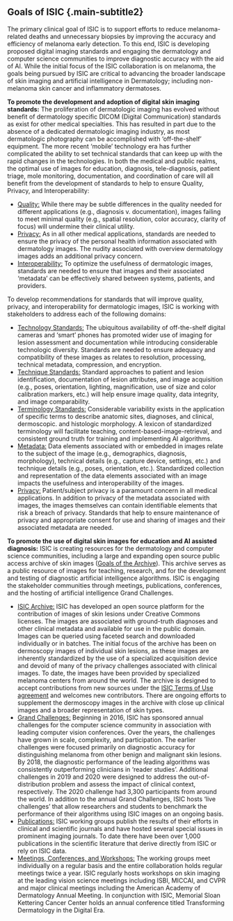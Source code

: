 ## Goals of ISIC {.main-subtitle2}

The primary clinical goal of ISIC is to support efforts to reduce melanoma-related deaths and unnecessary biopsies by improving the accuracy and efficiency of melanoma early detection. To this end, ISIC is developing proposed digital imaging standards and engaging the dermatology and computer science communities to improve diagnostic accuracy with the aid of AI. While the initial focus of the ISIC collaboration is on melanoma, the goals being pursued by ISIC are critical to advancing the broader landscape of skin imaging and artificial intelligence in Dermatology; including non-melanoma skin cancer and inflammatory dermatoses.

**To promote the development and adoption of digital skin imaging standards:** The proliferation of dermatologic imaging has evolved without benefit of dermatology specific DICOM (Digital Communication) standards as exist for other medical specialties. This has resulted in part due to the absence of a dedicated dermatologic imaging industry, as most dermatologic photography can be accomplished with ‘off-the-shelf’ equipment. The more recent ‘mobile’ technology era has further complicated the ability to set technical standards that can keep up with the rapid changes in the technologies.
In both the medical and public realms, the optimal use of images for education, diagnosis, tele-diagnosis, patient triage, mole monitoring, documentation, and coordination of care will all benefit from the development of standards to help to ensure Quality, Privacy, and Interoperability:  
- <u>Quality:</u> While there may be subtle differences in the quality needed for different applications (e.g., diagnosis v. documentation), images failing to meet minimal quality (e.g., spatial resolution, color accuracy, clarity of focus) will undermine their clinical utility.
- <u>Privacy:</u> As in all other medical applications, standards are needed to ensure the privacy of the personal health information associated with dermatology images. The nudity associated with overview dermatology images adds an additional privacy concern.
- <u>Interoperability:</u> To optimize the usefulness of dermatologic images, standards are needed to ensure that images and their associated ‘metadata’ can be effectively shared between systems, patients, and providers.


To develop recommendations for standards that will improve quality, privacy, and interoperability for dermatologic images, ISIC is working with stakeholders to address each of the following domains:  
- <u>Technology Standards:</u> The ubiquitous availability of off-the-shelf digital cameras and ‘smart’ phones has promoted wider use of imaging for lesion assessment and documentation while introducing considerable technologic diversity. Standards are needed to ensure adequacy and compatibility of these images as relates to resolution, processing, technical metadata, compression, and encryption.
- <u>Technique Standards:</u> Standard approaches to patient and lesion identification, documentation of lesion attributes, and image acquisition (e.g., poses, orientation, lighting, magnification, use of size and color calibration markers, etc.) will help ensure image quality, data integrity, and image comparability.
- <u>Terminology Standards:</u> Considerable variability exists in the application of specific terms to describe anatomic sites, diagnoses, and clinical, dermoscopic. and histologic morphology. A lexicon of standardized terminology will facilitate teaching, content-based-image-retrieval, and consistent ground truth for training and implementing AI algorithms.
- <u>Metadata:</u> Data elements associated with or embedded in images relate to the subject of the image (e.g., demographics, diagnosis, morphology), technical details (e.g., capture device, settings, etc.) and technique details (e.g., poses, orientation, etc.). Standardized collection and representation of the data elements associated with an image impacts the usefulness and interoperability of the images.
- <u>Privacy:</u> Patient/subject privacy is a paramount concern in all medical applications. In addition to privacy of the metadata associated with images, the images themselves can contain identifiable elements that risk a breach of privacy. Standards that help to ensure maintenance of privacy and appropriate consent for use and sharing of images and their associated metadata are needed.

**To promote the use of digital skin images for education and AI assisted diagnosis:** ISIC is creating resources for the dermatology and computer science communities, including a large and expanding open source public access archive of skin images \([Goals of the Archive](#!/topWithHeader/tightContentTop/about/isicArchiveGoals)\). This archive serves as a public resource of images for teaching, research, and for the development and testing of diagnostic artificial intelligence algorithms. ISIC is engaging the stakeholder communities through meetings, publications, conferences, and the hosting of artificial intelligence Grand Challenges.  

- <u>[ISIC Archive](#!/topWithHeader/tightContentTop/about/isicArchiveGoals):</u>  ISIC has developed an open source platform for the contribution of images of skin lesions under Creative Commons licenses. The images are associated with ground-truth diagnoses and other clinical metadata and available for use in the public domain. Images can be queried using faceted search and downloaded individually or in batches. The initial focus of the archive has been on dermoscopy images of individual skin lesions, as these images are inherently standardized by the use of a specialized acquisition device and devoid of many of the privacy challenges associated with clinical images. To date, the images have been provided by specialized melanoma centers from around the world. The archive is designed to accept contributions from new sources under the [ISIC Terms of Use agreement](#!/topWithHeader/tightDarkContentTop/termsOfUse) and welcomes new contributors. There are ongoing efforts to supplement the dermoscopy images in the archive with close up clinical images and a broader representation of skin types.  
- <u>[Grand Challenges](#!/topWithHeader/tightContentTop/about/isicChallengesGoals):</u> Beginning in 2016, ISIC has sponsored annual challenges for the computer science community in association with leading computer vision conferences. Over the years, the challenges have grown in scale, complexity, and participation. The earlier challenges were focused primarily on diagnostic accuracy for distinguishing melanoma from other benign and malignant skin lesions. By 2018, the diagnostic performance of the leading algorithms was consistently outperforming clinicians in ‘reader studies’. Additional challenges in 2019 and 2020 were designed to address the out-of-distribution problem and assess the impact of clinical context, respectively. The 2020 challenge had 3,300 participants from around the world. In addition to the annual Grand Challenges, ISIC hosts ‘live challenges’ that allow researchers and students to benchmark the performance of their algorithms using ISIC images on an ongoing basis. 
- <u>[Publications](#!/topWithHeader/tightContentTop/about/isicPublications):</u>  ISIC working groups publish the results of their efforts in clinical and scientific journals and have hosted several special issues in prominent imaging journals. To date there have been over 1,000 publications in the scientific literature that derive directly from ISIC or rely on ISIC data.
- <u>[Meetings, Conferences, and Workshops](#!/topWithHeader/tightContentTop/about/isicMeetingsWorkshops):</u>  The working groups meet individually on a regular basis and the entire collaboration holds regular meetings twice a year. ISIC regularly hosts workshops on skin imaging at the leading vision science meetings including ISBI, MICCAI, and CVPR and major clinical meetings including the American Academy of Dermatology Annual Meeting. In conjunction with ISIC, Memorial Sloan Kettering Cancer Center holds an annual conference titled Transforming Dermatology in the Digital Era. 
